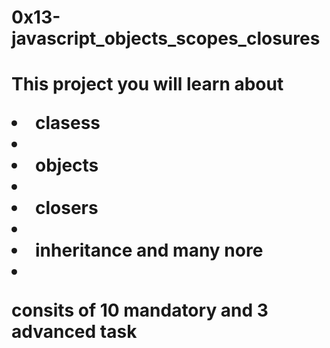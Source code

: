 <h1>0x13-javascript_objects_scopes_closures <h1>

<p>This project you will learn about        <li>clasess<li>
            <li>objects<li>
            <li>closers<li>
            <li>inheritance and many nore<li>

<p>
<div>
<p>consits of 10 mandatory and 3 advanced task <p>

